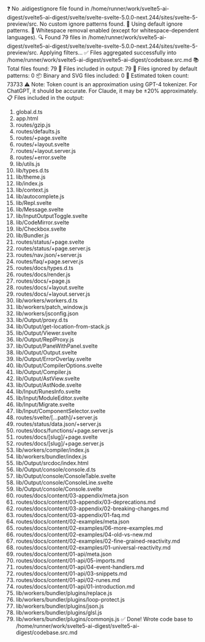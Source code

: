 ❓ No .aidigestignore file found in /home/runner/work/svelte5-ai-digest/svelte5-ai-digest/svelte/svelte-svelte-5.0.0-next.244/sites/svelte-5-preview/src.
No custom ignore patterns found.
🚫 Using default ignore patterns.
🧹 Whitespace removal enabled (except for whitespace-dependent languages).
🔍 Found 79 files in /home/runner/work/svelte5-ai-digest/svelte5-ai-digest/svelte/svelte-svelte-5.0.0-next.244/sites/svelte-5-preview/src. Applying filters...
✅ Files aggregated successfully into /home/runner/work/svelte5-ai-digest/svelte5-ai-digest/codebase.src.md
📚 Total files found: 79
📎 Files included in output: 79
🚫 Files ignored by default patterns: 0
📦 Binary and SVG files included: 0
🔢 Estimated token count: 73733
⚠️ Note: Token count is an approximation using GPT-4 tokenizer. For ChatGPT, it should be accurate. For Claude, it may be ±20% approximately.
📋 Files included in the output:
1. global.d.ts
2. app.html
3. routes/gzip.js
4. routes/defaults.js
5. routes/+page.svelte
6. routes/+layout.svelte
7. routes/+layout.server.js
8. routes/+error.svelte
9. lib/utils.js
10. lib/types.d.ts
11. lib/theme.js
12. lib/index.js
13. lib/context.js
14. lib/autocomplete.js
15. lib/Repl.svelte
16. lib/Message.svelte
17. lib/InputOutputToggle.svelte
18. lib/CodeMirror.svelte
19. lib/Checkbox.svelte
20. lib/Bundler.js
21. routes/status/+page.svelte
22. routes/status/+page.server.js
23. routes/nav.json/+server.js
24. routes/faq/+page.server.js
25. routes/docs/types.d.ts
26. routes/docs/render.js
27. routes/docs/+page.js
28. routes/docs/+layout.svelte
29. routes/docs/+layout.server.js
30. lib/workers/workers.d.ts
31. lib/workers/patch_window.js
32. lib/workers/jsconfig.json
33. lib/Output/proxy.d.ts
34. lib/Output/get-location-from-stack.js
35. lib/Output/Viewer.svelte
36. lib/Output/ReplProxy.js
37. lib/Output/PaneWithPanel.svelte
38. lib/Output/Output.svelte
39. lib/Output/ErrorOverlay.svelte
40. lib/Output/CompilerOptions.svelte
41. lib/Output/Compiler.js
42. lib/Output/AstView.svelte
43. lib/Output/AstNode.svelte
44. lib/Input/RunesInfo.svelte
45. lib/Input/ModuleEditor.svelte
46. lib/Input/Migrate.svelte
47. lib/Input/ComponentSelector.svelte
48. routes/svelte/[...path]/+server.js
49. routes/status/data.json/+server.js
50. routes/docs/functions/+page.server.js
51. routes/docs/[slug]/+page.svelte
52. routes/docs/[slug]/+page.server.js
53. lib/workers/compiler/index.js
54. lib/workers/bundler/index.js
55. lib/Output/srcdoc/index.html
56. lib/Output/console/console.d.ts
57. lib/Output/console/ConsoleTable.svelte
58. lib/Output/console/ConsoleLine.svelte
59. lib/Output/console/Console.svelte
60. routes/docs/content/03-appendix/meta.json
61. routes/docs/content/03-appendix/03-deprecations.md
62. routes/docs/content/03-appendix/02-breaking-changes.md
63. routes/docs/content/03-appendix/01-faq.md
64. routes/docs/content/02-examples/meta.json
65. routes/docs/content/02-examples/06-more-examples.md
66. routes/docs/content/02-examples/04-old-vs-new.md
67. routes/docs/content/02-examples/02-fine-grained-reactivity.md
68. routes/docs/content/02-examples/01-universal-reactivity.md
69. routes/docs/content/01-api/meta.json
70. routes/docs/content/01-api/05-imports.md
71. routes/docs/content/01-api/04-event-handlers.md
72. routes/docs/content/01-api/03-snippets.md
73. routes/docs/content/01-api/02-runes.md
74. routes/docs/content/01-api/01-introduction.md
75. lib/workers/bundler/plugins/replace.js
76. lib/workers/bundler/plugins/loop-protect.js
77. lib/workers/bundler/plugins/json.js
78. lib/workers/bundler/plugins/glsl.js
79. lib/workers/bundler/plugins/commonjs.js
✅ Done! Wrote code base to /home/runner/work/svelte5-ai-digest/svelte5-ai-digest/codebase.src.md
